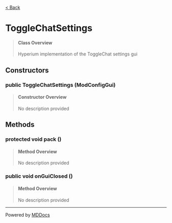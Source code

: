 [< Back](..)
# ToggleChatSettings #
>#### Class Overview ####
>Hyperium implementation of the ToggleChat settings gui
## Constructors ##
### public ToggleChatSettings (ModConfigGui) ###
>#### Constructor Overview ####
>No description provided
>
## Methods ##
### protected void pack () ###
>#### Method Overview ####
>No description provided
>
### public void onGuiClosed () ###
>#### Method Overview ####
>No description provided
>

---
Powered by [MDDocs](https://github.com/VRCube/MDDocs)